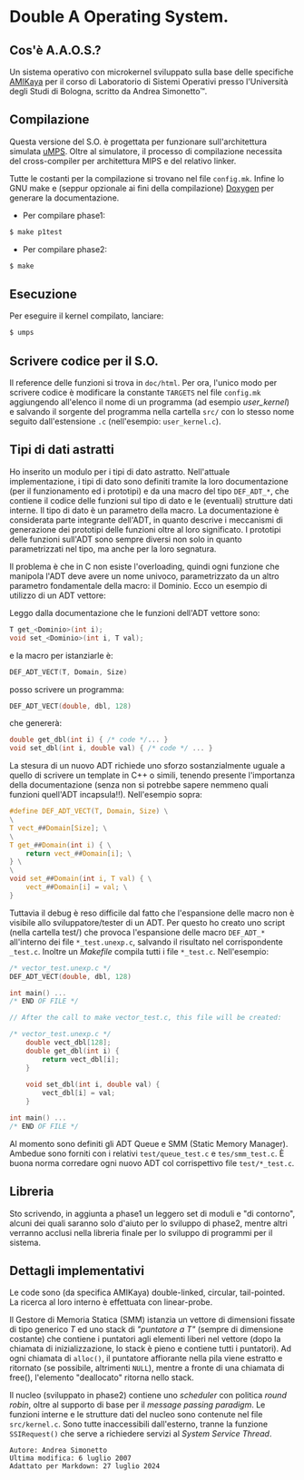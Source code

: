 # Double A Operating System.

## Cos'è A.A.O.S.?

Un sistema operativo con microkernel sviluppato sulla base delle specifiche [AMIKaya](https://www.cs.unibo.it/~morsiani/lso-07-amikaya-eval-p1.pdf) per il corso di Laboratorio di Sistemi Operativi presso l'Università degli Studi di Bologna, scritto da Andrea Simonetto™.

## Compilazione
	
Questa versione del S.O. è progettata per funzionare sull'architettura simulata [uMPS](https://github.com/tjonjic/umps). Oltre al simulatore, il processo di compilazione necessita del cross-compiler per architettura MIPS e del relativo linker.

Tutte le costanti per la compilazione si trovano nel file `config.mk`. Infine lo GNU make e (seppur opzionale ai fini della compilazione) [Doxygen](https://www.doxygen.nl/) per generare la documentazione.

- Per compilare phase1:
```bash
$ make p1test
```

- Per compilare phase2:
```bash
$ make
```

## Esecuzione

Per eseguire il kernel compilato, lanciare:
```bash
$ umps
```
	
## Scrivere codice per il S.O.
	
Il reference delle funzioni si trova in `doc/html`. Per ora, l'unico modo per scrivere codice è modificare la constante `TARGETS` nel file `config.mk` aggiungendo all'elenco il nome di un programma (ad esempio *user_kernel*) e salvando il sorgente del programma nella cartella `src/` con lo stesso nome seguito dall'estensione `.c` (nell'esempio: `user_kernel.c`).

## Tipi di dati astratti

Ho inserito un modulo per i tipi di dato astratto. Nell'attuale implementazione, i tipi di dato sono definiti tramite la loro documentazione (per il funzionamento ed i prototipi) e da una macro del tipo `DEF_ADT_*`, che contiene il codice delle funzioni sul tipo di dato e le (eventuali) strutture dati interne. Il tipo di dato è un parametro della macro. La documentazione è considerata parte integrante dell'ADT, in quanto descrive i meccanismi di generazione dei prototipi delle funzioni oltre al loro significato. I prototipi delle funzioni sull'ADT sono sempre diversi non solo in quanto parametrizzati nel tipo, ma anche per la loro segnatura.

Il problema è che in C non esiste l'overloading, quindi ogni funzione che manipola l'ADT deve avere un nome univoco, parametrizzato da un altro parametro fondamentale della macro: il Dominio. Ecco un esempio di utilizzo
di un ADT vettore:

Leggo dalla documentazione che le funzioni dell'ADT vettore sono:
```C
T get_<Dominio>(int i);
void set_<Dominio>(int i, T val);
```
e la macro per istanziarle è:
```C
DEF_ADT_VECT(T, Domain, Size)
```
posso scrivere un programma:
```C
DEF_ADT_VECT(double, dbl, 128)
```
che genererà:
```C
double get_dbl(int i) { /* code */... }
void set_dbl(int i, double val) { /* code */ ... }
```

La stesura di un nuovo ADT richiede uno sforzo sostanzialmente uguale a quello di scrivere un template in C++ o simili, tenendo presente l'importanza della documentazione (senza non si potrebbe sapere nemmeno quali funzioni quell'ADT incapsula!!). Nell'esempio sopra:

```C
#define DEF_ADT_VECT(T, Domain, Size) \
\
T vect_##Domain[Size]; \
\
T get_##Domain(int i) { \
	return vect_##Domain[i]; \
} \
\
void set_##Domain(int i, T val) { \
	vect_##Domain[i] = val; \
}
```

Tuttavia il debug è reso difficile dal fatto che l'espansione delle macro non è visibile allo sviluppatore/tester di un ADT. Per questo ho creato uno script (nella cartella test/) che provoca l'espansione delle macro `DEF_ADT_*` all'interno dei file `*_test.unexp.c`, salvando il risultato nel corrispondente `_test.c`. Inoltre un *Makefile* compila tutti i file `*_test.c`. Nell'esempio:

```C
/* vector_test.unexp.c */
DEF_ADT_VECT(double, dbl, 128)

int main() ...
/* END OF FILE */

// After the call to make vector_test.c, this file will be created:

/* vector_test.unexp.c */
	double vect_dbl[128];
	double get_dbl(int i) {
		return vect_dbl[i];
	}
	
	void set_dbl(int i, double val) {
		vect_dbl[i] = val;
	}

int main() ...
/* END OF FILE */
```

Al momento sono definiti gli ADT Queue e SMM (Static Memory Manager). Ambedue sono forniti con i relativi `test/queue_test.c` e `tes/smm_test.c`. È buona norma corredare ogni nuovo ADT col corrispettivo file `test/*_test.c`.

## Libreria

Sto scrivendo, in aggiunta a phase1 un leggero set di moduli e "di contorno", alcuni dei quali saranno solo d'aiuto per lo sviluppo di phase2, mentre altri verranno acclusi nella libreria finale per lo sviluppo di programmi per il sistema.

## Dettagli implementativi
	
Le code sono (da specifica AMIKaya) double-linked, circular, tail-pointed. La ricerca al loro interno è effettuata con linear-probe.

Il Gestore di Memoria Statica (SMM) istanzia un vettore di dimensioni fissate di tipo generico *T* ed uno stack di *"puntatore a T"* (sempre di dimensione costante) che contiene i puntatori agli elementi liberi nel vettore (dopo la chiamata di inizializzazione, lo stack è pieno e contiene tutti i puntatori). Ad ogni chiamata di `alloc()`, il puntatore affiorante nella pila viene estratto e ritornato (se possibile, altrimenti `NULL`), mentre a fronte di una chiamata di free(), l'elemento "deallocato" ritorna nello stack.

Il nucleo (sviluppato in phase2) contiene uno *scheduler* con politica *round robin*, oltre al supporto di base per il *message passing paradigm*. Le funzioni interne e le strutture dati del nucleo sono contenute nel file `src/kernel.c`. Sono tutte inaccessibili dall'esterno, tranne la funzione `SSIRequest()` che serve a richiedere servizi al *System Service Thread*.

	Autore: Andrea Simonetto
	Ultima modifica: 6 luglio 2007
	Adattato per Markdown: 27 luglio 2024
